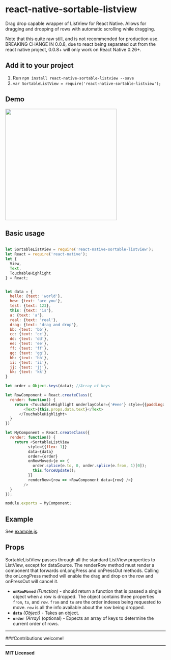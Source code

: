 # react-native-sortable-listview
Drag drop capable wrapper of ListView for React Native. Allows for dragging and dropping of rows with automatic scrolling while dragging.

Note that this quite raw still, and is not recommended for production use. BREAKING CHANGE IN 0.0.8, due to react being separated out from the react native project, 0.0.8+ will only work on React Native 0.26+.

## Add it to your project

1. Run `npm install react-native-sortable-listview --save`
2. `var SortableListView = require('react-native-sortable-listview');`

## Demo

<a href="https://raw.githubusercontent.com/deanmcpherson/react-native-sortable-listview/master/demo.gif"><img src="https://raw.githubusercontent.com/deanmcpherson/react-native-sortable-listview/master/demo.gif" width="350"></a>

## Basic usage

```javascript

let SortableListView = require('react-native-sortable-listview');
let React = require('react-native');
let {
  View,
  Text,
  TouchableHighlight
} = React;


let data = { 
  hello: {text: 'world'},
  how: {text: 'are you'},
  test: {text: 123},
  this: {text: 'is'},
  a: {text: 'a'},
  real: {text: 'real'},
  drag: {text: 'drag and drop'},
  bb: {text: 'bb'},
  cc: {text: 'cc'},
  dd: {text: 'dd'},
  ee: {text: 'ee'},
  ff: {text: 'ff'},
  gg: {text: 'gg'},
  hh: {text: 'hh'},
  ii: {text: 'ii'},
  jj: {text: 'jj'},
  kk: {text: 'kk'}
}

let order = Object.keys(data); //Array of keys

let RowComponent = React.createClass({
  render: function() {
    return <TouchableHighlight underlayColor={'#eee'} style={{padding: 25, backgroundColor: "#F8F8F8", borderBottomWidth:1, borderColor: '#eee'}} {...this.props.sortHandlers}>
        <Text>{this.props.data.text}</Text>
      </TouchableHighlight>
  }
})

let MyComponent = React.createClass({
  render: function() {
    return <SortableListView
          style={{flex: 1}}
          data={data}
          order={order}
          onRowMoved={e => {
            order.splice(e.to, 0, order.splice(e.from, 1)[0]);
            this.forceUpdate();
          }}
          renderRow={row => <RowComponent data={row} />}
        />
  }
});

module.exports = MyComponent;

```
## Example

See
[example.js](https://github.com/deanmcpherson/react-native-sortable-listview/tree/master/example.js).


## Props

SortableListView passes through all the standard ListView properties to ListView, except for dataSource. The renderRow method must render a component that forwards onLongPress and onPressOut methods. Calling the onLongPress method will enable the drag and drop on the row and onPressOut will cancel it.

 - **`onRowMoved`** _(Function)_ - should return a function that is passed a single object when a row is dropped. The object contains three properties `from`, `to`, and `row`. `from` and `to` are the order indexes being requested to move. `row` is all the info available about the row being dropped.
 - **`data`** _(Object)_ - Takes an object.
 - **`order`** _(Array)_  (optional) - Expects an array of keys to determine the current order of rows.

---

###Contributions welcome!

---

**MIT Licensed**
